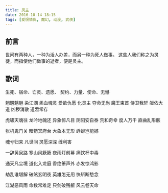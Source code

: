 ```yaml
---
title: 灵主
date: 2016-10-14 18:15
tags: [爱恨情仇, 魔幻, 动漫, 武侠]
---
```

## 前言
世间有两种人，一种为活人办差，而另一种为死人做事。
这些人我们称之为灵徒，而指使他们做事的逝者，便是灵主。

## 歌词 
生死、宿命、亡灵、遗愿、
契约、力量、使命、无憾

魍魉魑魅 染江湖 炁血魂灵
爱欲仇愿 化灵主 夺命无尚
魔王束首 侍卫我轩 皈依大道
凶秽消散 道炁常存

虎啸天魂往 龙吟地魄还
异象惊凡目 阴阳安自泰
荒和奇幸 度人万千 直曲乱形骸

张机鬼门关 暗箭冥府台
大象本无形 蜉蝣岂能撼

魂兮归来 凡世间
灵愿深深 缠利害

一辞黄泉路 寒山风簌簌
夜雨灯前幕 痛饮杯中毒

通天凡尘境 道化入龙庭
香绝箫声外 赤发惊鸿影

劫乱谁堪解 破煞玄明夜
英雄怎无用 快斩断愁念

江湖恶风雨 命数常难定
只剑破残躯 风云卷天命
